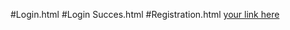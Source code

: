 #Login.html
#Login Succes.html
#Registration.html
[your link here](https://github.com/samkeerthana98/project-1)
